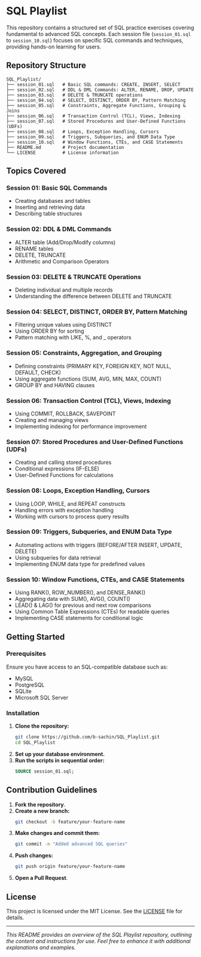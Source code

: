 # SQL Playlist

This repository contains a structured set of SQL practice exercises covering fundamental to advanced SQL concepts. Each session file (`session_01.sql` to `session_10.sql`) focuses on specific SQL commands and techniques, providing hands-on learning for users.

## Repository Structure

```
SQL_Playlist/
├── session_01.sql   # Basic SQL commands: CREATE, INSERT, SELECT
├── session_02.sql   # DDL & DML Commands: ALTER, RENAME, DROP, UPDATE
├── session_03.sql   # DELETE & TRUNCATE operations
├── session_04.sql   # SELECT, DISTINCT, ORDER BY, Pattern Matching
├── session_05.sql   # Constraints, Aggregate Functions, Grouping & Joins
├── session_06.sql   # Transaction Control (TCL), Views, Indexing
├── session_07.sql   # Stored Procedures and User-Defined Functions (UDFs)
├── session_08.sql   # Loops, Exception Handling, Cursors
├── session_09.sql   # Triggers, Subqueries, and ENUM Data Type
├── session_10.sql   # Window Functions, CTEs, and CASE Statements
├── README.md        # Project documentation
└── LICENSE          # License information
```

## Topics Covered

### **Session 01: Basic SQL Commands**
- Creating databases and tables
- Inserting and retrieving data
- Describing table structures

### **Session 02: DDL & DML Commands**
- ALTER table (Add/Drop/Modify columns)
- RENAME tables
- DELETE, TRUNCATE
- Arithmetic and Comparison Operators

### **Session 03: DELETE & TRUNCATE Operations**
- Deleting individual and multiple records
- Understanding the difference between DELETE and TRUNCATE

### **Session 04: SELECT, DISTINCT, ORDER BY, Pattern Matching**
- Filtering unique values using DISTINCT
- Using ORDER BY for sorting
- Pattern matching with LIKE, %, and _ operators

### **Session 05: Constraints, Aggregation, and Grouping**
- Defining constraints (PRIMARY KEY, FOREIGN KEY, NOT NULL, DEFAULT, CHECK)
- Using aggregate functions (SUM, AVG, MIN, MAX, COUNT)
- GROUP BY and HAVING clauses

### **Session 06: Transaction Control (TCL), Views, Indexing**
- Using COMMIT, ROLLBACK, SAVEPOINT
- Creating and managing views
- Implementing indexing for performance improvement

### **Session 07: Stored Procedures and User-Defined Functions (UDFs)**
- Creating and calling stored procedures
- Conditional expressions (IF-ELSE)
- User-Defined Functions for calculations

### **Session 08: Loops, Exception Handling, Cursors**
- Using LOOP, WHILE, and REPEAT constructs
- Handling errors with exception handling
- Working with cursors to process query results

### **Session 09: Triggers, Subqueries, and ENUM Data Type**
- Automating actions with triggers (BEFORE/AFTER INSERT, UPDATE, DELETE)
- Using subqueries for data retrieval
- Implementing ENUM data type for predefined values

### **Session 10: Window Functions, CTEs, and CASE Statements**
- Using RANK(), ROW_NUMBER(), and DENSE_RANK()
- Aggregating data with SUM(), AVG(), COUNT()
- LEAD() & LAG() for previous and next row comparisons
- Using Common Table Expressions (CTEs) for readable queries
- Implementing CASE statements for conditional logic

## Getting Started

### **Prerequisites**
Ensure you have access to an SQL-compatible database such as:
- MySQL
- PostgreSQL
- SQLite
- Microsoft SQL Server

### **Installation**
1. **Clone the repository:**
   ```bash
   git clone https://github.com/b-sachin/SQL_Playlist.git
   cd SQL_Playlist
   ```
2. **Set up your database environment.**
3. **Run the scripts in sequential order:**
   ```sql
   SOURCE session_01.sql;
   ```

## Contribution Guidelines

1. **Fork the repository**.
2. **Create a new branch:**
   ```bash
   git checkout -b feature/your-feature-name
   ```
3. **Make changes and commit them:**
   ```bash
   git commit -m "Added advanced SQL queries"
   ```
4. **Push changes:**
   ```bash
   git push origin feature/your-feature-name
   ```
5. **Open a Pull Request**.

## License

This project is licensed under the MIT License. See the [LICENSE](LICENSE) file for details.

---

*This README provides an overview of the SQL Playlist repository, outlining the content and instructions for use. Feel free to enhance it with additional explanations and examples.*

